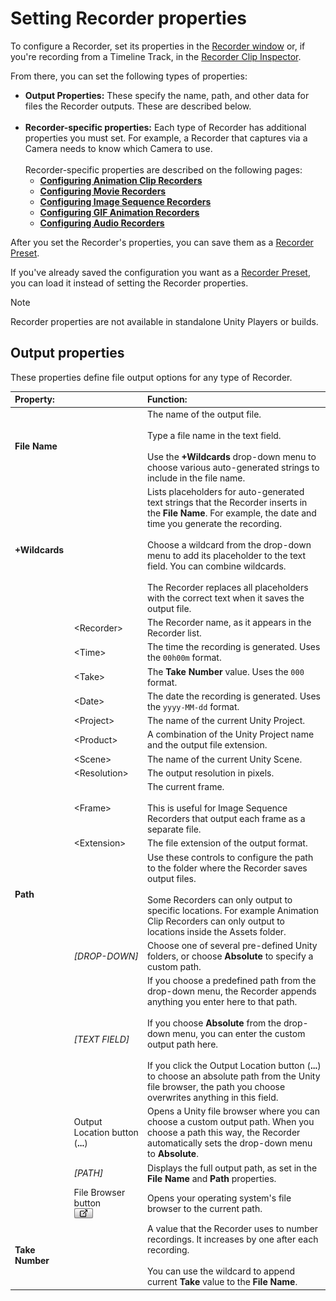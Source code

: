 # Setting Recorder properties

To configure a Recorder, set its properties in the [Recorder window](RecorderWindow.md) or, if you're recording from a Timeline Track, in the [Recorder Clip Inspector](RecordingTimelineTrack.md).

From there, you can set the following types of properties:

- **Output Properties:** These specify the name, path, and other data for files the Recorder outputs. These are described below.<br/><br/>
- **Recorder-specific properties:** Each type of Recorder has additional properties you must set. For example, a Recorder that captures via a Camera needs to know which Camera to use.<br/><br/>Recorder-specific properties are described on the following pages:
  - [**Configuring Animation Clip Recorders**](RecorderAnimation.md)
  - [**Configuring Movie Recorders**](RecorderMovie.md)
  - [**Configuring Image Sequence Recorders**](RecorderImage.md)
  - [**Configuring GIF Animation Recorders**](RecorderGif.md)
  - [**Configuring Audio Recorders**](RecorderAudio.md)

After you set the Recorder's properties, you can save them as a [Recorder Preset](RecorderManage.md#creating-recorder-presets).

If you've already saved the configuration you want as a [Recorder Preset](RecorderManage.md#creating-recorder-presets), you can load it instead of setting the Recorder properties.

>[!NOTE]
>Recorder properties are not available in standalone Unity Players or builds.

## Output properties

These properties define file output options for any type of Recorder.

|Property:||Function:|
|:---|:---|:---|
| **File Name** ||The name of the output file.<br/><br/>Type a file name in the text field.<br/><br/>Use the **+Wildcards** drop-down menu to choose various auto-generated strings to include in the file name. |
| **+Wildcards** ||Lists placeholders for auto-generated text strings that the Recorder inserts in the **File Name**. For example, the date and time you generate the recording.<br/><br/>Choose a wildcard from the drop-down menu to add its placeholder to the text field. You can combine wildcards.<br/><br/>The Recorder replaces all placeholders with the correct text when it saves the output file.|
|   | \<Recorder\>  |The Recorder name, as it appears in the Recorder list.  |   
|   |\<Time\>   | The time the recording is generated. Uses the `00h00m` format. |   
|   |\<Take\>   | The **Take Number** value. Uses the `000` format.  |   
|   |\<Date\>   | The date the recording is generated. Uses the `yyyy-MM-dd` format.   |   
|   |\<Project\>   | The name of the current Unity Project.  |   
|   |\<Product\>   | A combination of the Unity Project name and the output file extension.  |   
|   |\<Scene\>   | The name of the current Unity Scene.  |   
|   |\<Resolution\>   | The output resolution in pixels.  |   
|   |\<Frame\>   | The current frame.<br/><br/>This is useful for Image Sequence Recorders that output each frame as a separate file.  |   
|   |\<Extension\>   | The file extension of the output format.  |   
| **Path** ||Use these controls to configure the path to the folder where the Recorder saves output files.<br/><br/>Some Recorders can only output to specific locations. For example Animation Clip Recorders can only output to locations inside the Assets folder.|
|   |_[DROP-DOWN]_  |  Choose one of several pre-defined Unity folders, or choose **Absolute** to specify a custom path.  |
|   | _[TEXT FIELD]_  | If you choose a predefined path from the drop-down menu, the Recorder appends anything you enter here to that path.<br/><br/>If you choose **Absolute** from the drop-down menu, you can enter the custom output path here. <br/><br/> If you click the Output Location button (**...**) to choose an absolute path from the Unity file browser, the path you choose overwrites anything in this field. |
|   | Output Location button (**...**) | Opens a Unity file browser where you can choose a custom output path. When you choose a path this way, the Recorder automatically sets the drop-down menu to **Absolute**.  |
|   | _[PATH]_  | Displays the full output path, as set in the **File Name** and **Path** properties. |
|   | File Browser button <br/>![](Images/RecorderReveal.png)  | Opens your operating system's file browser to the current path.  |
|**Take Number**   || A value that the Recorder uses to number recordings. It increases by one after each recording. <br/><br/>You can use the **<Take>** wildcard to append current **Take** value to the **File Name**. |
